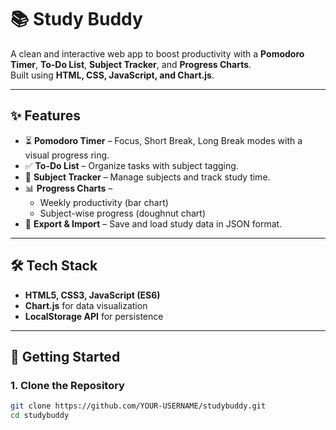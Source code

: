 # 📚 Study Buddy

A clean and interactive web app to boost productivity with a **Pomodoro Timer**, **To-Do List**, **Subject Tracker**, and **Progress Charts**.  
Built using **HTML, CSS, JavaScript, and Chart.js**.

---

## ✨ Features
- ⏳ **Pomodoro Timer** – Focus, Short Break, Long Break modes with a visual progress ring.  
- ✅ **To-Do List** – Organize tasks with subject tagging.  
- 📖 **Subject Tracker** – Manage subjects and track study time.  
- 📊 **Progress Charts** –  
  - Weekly productivity (bar chart)  
  - Subject-wise progress (doughnut chart)  
- 💾 **Export & Import** – Save and load study data in JSON format.  

---

## 🛠️ Tech Stack
- **HTML5, CSS3, JavaScript (ES6)**  
- **Chart.js** for data visualization  
- **LocalStorage API** for persistence  

---

## 🚀 Getting Started

### 1. Clone the Repository
```bash
git clone https://github.com/YOUR-USERNAME/studybuddy.git
cd studybuddy
